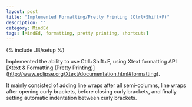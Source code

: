 ```yaml
---
layout: post
title: "Implemented Formatting/Pretty Printing (Ctrl+Shift+F)"
description: ""
category: MindEd
tags: [MindEd, formatting, pretty printing, shortcuts]
---
```

{% include JB/setup %}

Implemented the ability to use Ctrl+Shift+F, using Xtext formatting API [Xtext & Formatting (Pretty Printing)] (http://www.eclipse.org/Xtext/documentation.html#formatting).

It mainly consisted of adding line wraps after all semi-columns, line wraps after opening curly brackets, before closing curly brackets, and finally setting automatic indentation between curly brackets.
